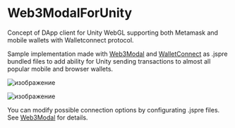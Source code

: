 # Web3ModalForUnity
Concept of DApp client for Unity WebGL supporting both Metamask and mobile wallets with Walletconnect protocol.

Sample implementation made with [Web3Modal](https://github.com/Web3Modal/web3modal) and [WalletConnect](https://github.com/Web3Modal/web3modal) as .jspre bundled files 
to add ability for Unity sending transactions to almost all popular mobile and browser wallets.

![изображение](https://user-images.githubusercontent.com/29684749/141973467-3d20e1c9-4c6b-4177-b913-238462113053.png)

![изображение](https://user-images.githubusercontent.com/29684749/141973612-e9964cfa-84b1-4d37-b73f-9da9e086631f.png)

You can modify possible connection options by configurating .jspre files. See [Web3Modal](https://github.com/Web3Modal/web3modal) for details.
